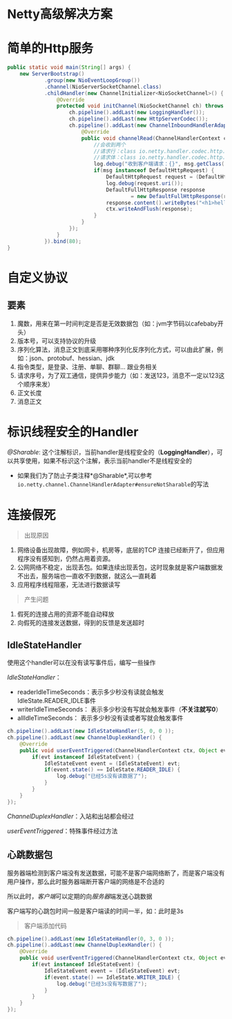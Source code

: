 #

# Netty高级解决方案



# 简单的Http服务



```java
public static void main(String[] args) {
    new ServerBootstrap()
            .group(new NioEventLoopGroup())
            .channel(NioServerSocketChannel.class)
            .childHandler(new ChannelInitializer<NioSocketChannel>() {
                @Override
                protected void initChannel(NioSocketChannel ch) throws Exception {
                    ch.pipeline().addLast(new LoggingHandler());
                    ch.pipeline().addLast(new HttpServerCodec());
                    ch.pipeline().addLast(new ChannelInboundHandlerAdapter() {
                        @Override
                        public void channelRead(ChannelHandlerContext ctx, Object msg) throws Exception {
                            //会收到两个
                            //请求行：class io.netty.handler.codec.http.DefaultHttpRequest
                            //请求体：class io.netty.handler.codec.http.LastHttpContent$1
                            log.debug("收到客户端请求：{}", msg.getClass());
                            if(msg instanceof DefaultHttpRequest) {
                                DefaultHttpRequest request = (DefaultHttpRequest) msg;
                                log.debug(request.uri());
                                DefaultFullHttpResponse response
                                        = new DefaultFullHttpResponse(request.protocolVersion(), HttpResponseStatus.OK);
                                response.content().writeBytes("<h1>hello</h1>".getBytes(StandardCharsets.UTF_8));
                                ctx.writeAndFlush(response);
                            }
                        }
                    });
                }
            }).bind(80);
}
```

# 自定义协议

## 要素

1. 魔数，用来在第一时间判定是否是无效数据包（如：jvm字节码以cafebaby开头）
2. 版本号，可以支持协议的升级
3. 序列化算法，消息正文到底采用哪种序列化反序列化方式，可以由此扩展，例如：json、protobuf、hessian、jdk
4. 指令类型，是登录、注册、单聊、群聊... 跟业务相关
5. 请求序号，为了双工通信，提供异步能力（如：发送123，消息不一定以123这个顺序来发）
6. 正文长度
6. 消息正文



# 标识线程安全的Handler

*@Sharable*: 这个注解标识，当前handler是线程安全的（<b id="blue">LoggingHandler</b>），可以共享使用，如果不标识这个注解，表示当前handler不是线程安全的

- 如果我们为了防止子类注释*@Sharable*,可以参考`io.netty.channel.ChannelHandlerAdapter#ensureNotSharable`的写法

# 连接假死

> 出现原因

1. 网络设备出现故障，例如网卡，机房等，底层的TCP 连接已经断开了，但应用程序没有感知到，仍然占用着资源。
2. 公网网络不稳定，出现丢包。如果连续出现丢包，这时现象就是客户端数据发不出去，服务端也—直收不到数据，就这么—直耗着
3. 应用程序线程阻塞，无法进行数据读写

> 产生问题

1. 假死的连接占用的资源不能自动释放
2. 向假死的连接发送数据，得到的反馈是发送超时

## IdleStateHandler

使用这个handler可以在没有读写事件后，编写一些操作

*IdleStateHandler*：

-  readerIdleTimeSeconds：表示多少秒没有读就会触发IdleState.READER_IDLE事件
-  writerIdleTimeSeconds： 表示多少秒没有写就会触发事件（**不关注就写0**）
-  allIdleTimeSeconds： 表示多少秒没有读或者写就会触发事件

```java
ch.pipeline().addLast(new IdleStateHandler(5, 0, 0 ));
ch.pipeline().addLast(new ChannelDuplexHandler() {
    @Override
    public void userEventTriggered(ChannelHandlerContext ctx, Object evt) throws Exception {
        if(evt instanceof IdleStateEvent) {
            IdleStateEvent event = (IdleStateEvent) evt;
            if(event.state() == IdleState.READER_IDLE) {
                log.debug("已经5s没有读数据了");
            }
        }
    }
});
```

*ChannelDuplexHandler*：入站和出站都会经过

*userEventTriggered*：特殊事件经过方法

## 心跳数据包

服务器端检测到客户端没有发送数据，可能不是客户端网络断了，而是客户端没有用户操作，那么此时服务器端断开客户端的网络是不合适的

所以此时，*客户端*可以定期的向*服务器*端发送心跳数据

客户端写的心跳包时间一般是客户端读的时间一半，如：此时是3s

> 客户端添加代码

```java
ch.pipeline().addLast(new IdleStateHandler(0, 3, 0 ));
ch.pipeline().addLast(new ChannelDuplexHandler() {
    @Override
    public void userEventTriggered(ChannelHandlerContext ctx, Object evt) throws Exception {
        if(evt instanceof IdleStateEvent) {
            IdleStateEvent event = (IdleStateEvent) evt;
            if(event.state() == IdleState.WRITER_IDLE) {
                log.debug("已经3s没有写数据了");
            }
        }
    }
});
```




